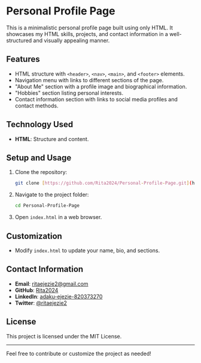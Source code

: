 # Personal Profile Page

This is a minimalistic personal profile page built using only HTML. It showcases my HTML skills, projects, and contact information in a well-structured and visually appealing manner.

## Features

-   HTML structure with `<header>`, `<nav>`, `<main>`, and `<footer>` elements.
-   Navigation menu with links to different sections of the page.
-   "About Me" section with a profile image and biographical information.
-   "Hobbies" section listing personal interests.
-   Contact information section with links to social media profiles and contact methods.

## Technology Used

-   **HTML**: Structure and content.

## Setup and Usage

1.  Clone the repository:

    ```bash
    git clone [https://github.com/Rita2024/Personal-Profile-Page.git](https://github.com/Rita2024/Personal-Profile-Page.git)
    ```

2.  Navigate to the project folder:

    ```bash
    cd Personal-Profile-Page
    ```

3.  Open `index.html` in a web browser.

## Customization

-   Modify `index.html` to update your name, bio, and sections.

## Contact Information

-   **Email**: ritaejezie2@gmail.com
-   **GitHub**: [Rita2024](https://github.com/Rita2024)
-   **LinkedIn**: [adaku-ejezie-820373270](https://linkedin.com/in/adaku-ejezie-820373270)
-   **Twitter**: [@ritaejezie2](https://twitter.com/ritaejezie2)

## License

This project is licensed under the MIT License.

---

Feel free to contribute or customize the project as needed!